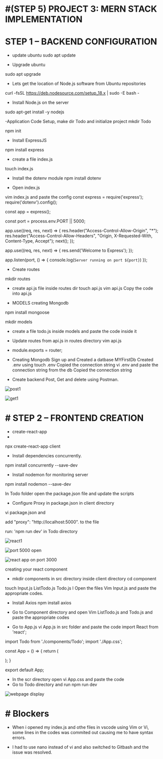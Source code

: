 # #(STEP 5) PROJECT 3: MERN STACK IMPLEMENTATION

# STEP 1 – BACKEND CONFIGURATION
- update ubuntu
sudo apt update

- Upgrade ubuntu

sudo apt upgrade


- Lets get the location of Node.js software from Ubuntu repositories

curl -fsSL https://deb.nodesource.com/setup_18.x | sudo -E bash -

- Install Node.js on the server

sudo apt-get install -y nodejs

-Application Code Setup, make dir Todo and initialize project
mkdir Todo

npm init

- Install ExpressJS

npm install express

- create a file index.js

touch index.js

- Install the dotenv module
npm install dotenv

- Open index.js

vim index.js and paste the config
const express = require('express');
require('dotenv').config();

const app = express();

const port = process.env.PORT || 5000;

app.use((req, res, next) => {
res.header("Access-Control-Allow-Origin", "\*");
res.header("Access-Control-Allow-Headers", "Origin, X-Requested-With, Content-Type, Accept");
next();
});

app.use((req, res, next) => {
res.send('Welcome to Express');
});

app.listen(port, () => {
console.log(`Server running on port ${port}`)
});

- Create routes

mkdir routes

- create api.js file inside routes dir
touch api.js
vim api.js
Copy the code into api.js

- MODELS creating Mongodb

npm install mongoose

mkdir models

- create a file todo.js inside models and paste the code inside it

- Update routes from api.js in routes directory
vim api.js 


- module.exports = router;
- Creating Mongodb
Sign up and  Created a datbase MYFirstDb
Created .env using touch .env 
Copied the connection string 
vi .env and paste the connection string from the db
Copied the connection string

- Create backend
Post, Get and delete using Postman.

![post1](https://user-images.githubusercontent.com/92901887/175466088-f7e88124-3fcc-481c-b174-8ea7c59024a1.PNG)


![get1](https://user-images.githubusercontent.com/92901887/175466186-aae3c023-b348-412d-be68-3a387d4c799b.PNG)



# # STEP 2 – FRONTEND CREATION
- create-react-app
- 
 npx create-react-app client

- Install dependencies concurrently.

npm install concurrently --save-dev

- Install nodemon for monitoring server

npm install nodemon --save-dev

In Todo folder open the package.json file and update the scripts

- Configure Proxy in package.json in client directory

vi package.json and 

add "proxy": "http://localhost:5000". to the file

run:  'npm run dev' in Todo directory

![react1](https://user-images.githubusercontent.com/92901887/175479476-1ab473c9-4909-4e06-b284-c77d00f2ce81.PNG)

![port 5000 open](https://user-images.githubusercontent.com/92901887/175465774-ceea3705-168a-4e66-bc91-3cde6084a24f.PNG)

![react app on port 3000](https://user-images.githubusercontent.com/92901887/175471867-71546b23-172b-4832-89a3-47f1c42874ce.PNG)

creating your react component

- mkdir components in src directory inside client directory
cd component

touch Input.js ListTodo.js Todo.js
I Open the files Vim Input.js and paste the appropriate codes.

- Install Axios
npm install axios
- Go to Component directory and open  Vim ListTodo.js  and Todo.js and paste the appropriate codes

- Go to App.js
vi App.js in src folder and paste the code
import React from 'react';

import Todo from './components/Todo';
import './App.css';

const App = () => {
return (
<div className="App">
<Todo />
</div>
);
}

export default App;

- In the scr directory open vi App.css and paste the code
- Go to Todo directory and run
npm run dev

![webpage display](https://user-images.githubusercontent.com/92901887/175480066-6538f3fe-b970-43c8-89e2-87e29968e2f5.PNG)

# # Blockers
- When i opened my index.js and othe files in vscode using Vim or Vi, some lines in the codes was commited out causing me to have syntax errors.

- I had to use nano instead of vi and also switched to Gitbash and the issue was resolved.










